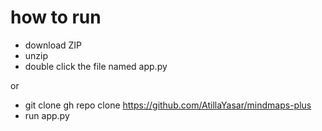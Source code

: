 # how to run
- download ZIP
- unzip
- double click the file named app.py

or
- git clone gh repo clone https://github.com/AtillaYasar/mindmaps-plus
- run app.py